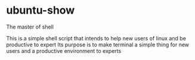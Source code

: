 # ubuntu-show
The master of shell

This is a simple shell script that intends to help new users of linux and be productive to expert
Its purpose is to make terminal a simple thing for new users and a productive environment to experts
